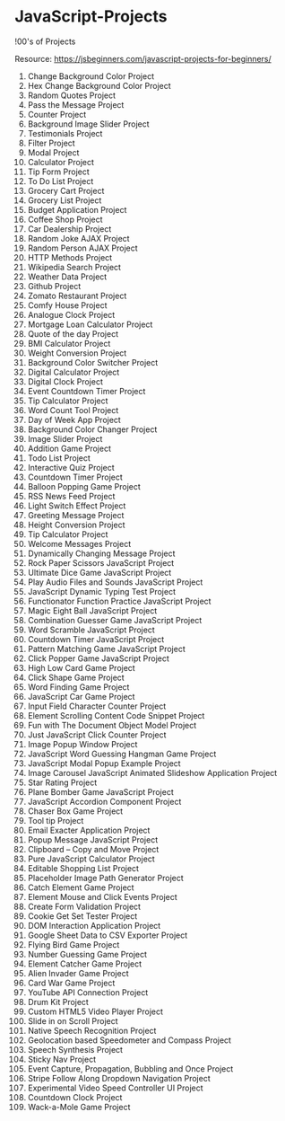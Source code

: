 # JavaScript-Projects
!00's of Projects

Resource: https://jsbeginners.com/javascript-projects-for-beginners/
1. Change Background Color Project
2. Hex Change Background Color Project
3. Random Quotes Project
4. Pass the Message Project
5. Counter Project
6. Background Image Slider Project
7. Testimonials Project
8. Filter Project
9. Modal Project
10. Calculator Project
11. Tip Form Project
12. To Do List Project
13. Grocery Cart Project
14. Grocery List Project
17. Budget Application Project
18. Coffee Shop Project
19. Car Dealership Project
20. Random Joke AJAX Project
21. Random Person AJAX Project
22. HTTP Methods Project
23. Wikipedia Search Project
24. Weather Data Project
25. Github Project
26. Zomato Restaurant Project
27. Comfy House Project
28. Analogue Clock Project
29. Mortgage Loan Calculator Project
30. Quote of the day Project
31. BMI Calculator Project
32. Weight Conversion Project
33. Background Color Switcher Project
35. Digital Calculator Project
36. Digital Clock Project
37. Event Countdown Timer Project
38. Tip Calculator Project
39. Word Count Tool Project
41. Day of Week App Project
42. Background Color Changer Project
43. Image Slider Project
44. Addition Game Project
45. Todo List Project
46. Interactive Quiz Project
47. Countdown Timer Project
48. Balloon Popping Game Project
49. RSS News Feed Project
51. Light Switch Effect Project
52. Greeting Message Project
53. Height Conversion Project
59. Tip Calculator Project
60. Welcome Messages Project
61. Dynamically Changing Message Project
63. Rock Paper Scissors JavaScript Project
64. Ultimate Dice Game JavaScript Project
65. Play Audio Files and Sounds JavaScript Project
66. JavaScript Dynamic Typing Test Project
67. Functionator Function Practice JavaScript Project
68. Magic Eight Ball JavaScript Project
69. Combination Guesser Game JavaScript Project
70. Word Scramble JavaScript Project
71. Countdown Timer JavaScript Project
72. Pattern Matching Game JavaScript Project
73. Click Popper Game JavaScript Project
74. High Low Card Game Project
75. Click Shape Game Project
76. Word Finding Game Project
77. JavaScript Car Game Project
78. Input Field Character Counter Project
79. Element Scrolling Content Code Snippet Project
80. Fun with The Document Object Model Project
81. Just JavaScript Click Counter Project
82. Image Popup Window Project
83. JavaScript Word Guessing Hangman Game Project
84. JavaScript Modal Popup Example Project
85. Image Carousel JavaScript Animated Slideshow Application Project
86. Star Rating Project
87. Plane Bomber Game JavaScript Project
88. JavaScript Accordion Component Project
89. Chaser Box Game Project
90. Tool tip Project
91. Email Exacter Application Project
92. Popup Message JavaScript Project
93. Clipboard – Copy and Move Project
94. Pure JavaScript Calculator Project
95. Editable Shopping List Project
96. Placeholder Image Path Generator Project
97. Catch Element Game Project
98. Element Mouse and Click Events Project
99. Create Form Validation Project
100. Cookie Get Set Tester Project
101. DOM Interaction Application Project
102. Google Sheet Data to CSV Exporter Project
103. Flying Bird Game Project
104. Number Guessing Game Project
105. Element Catcher Game Project
106. Alien Invader Game Project
107. Card War Game Project
108. YouTube API Connection Project
110. Drum Kit Project
120. Custom HTML5 Video Player Project
122. Slide in on Scroll Project
129. Native Speech Recognition Project
130. Geolocation based Speedometer and Compass Project
132. Speech Synthesis Project
133. Sticky Nav Project
134. Event Capture, Propagation, Bubbling and Once Project
135. Stripe Follow Along Dropdown Navigation Project
137. Experimental Video Speed Controller UI Project
138. Countdown Clock Project
139. Wack-a-Mole Game Project
